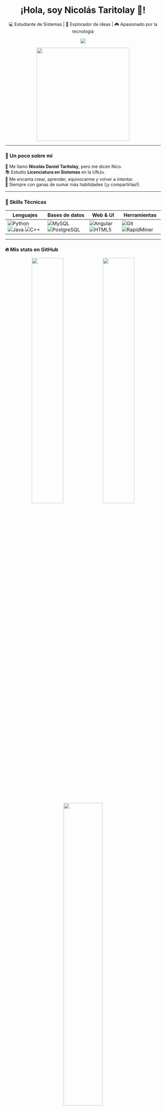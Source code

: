 <!-- ANIMACIÓN DE NOMBRE -->
<h1 align="center">¡Hola, soy Nicolás Taritolay 👋!</h1>
<p align="center">💻 Estudiante de Sistemas | 🌱 Explorador de ideas | 🎮 Apasionado por la tecnología</p>


<p align="center">
  <img src="https://capsule-render.vercel.app/api?type=rect&color=0:00c9ff,100:92fe9d&height=6&section=header"/>
</p>

<!-- GIF DE ENTRADA -->
<p align="center">
  <img src="https://media.giphy.com/media/qgQUggAC3Pfv687qPC/giphy.gif" width="300" />
</p>

---

### 🧠 Un poco sobre mí

💬 Me llamo **Nicolás Daniel Taritolay**, pero me dicen Nico.  
📚 Estudio **Licenciatura en Sistemas** en la UNJu.  
🚀 Me encanta crear, aprender, equivocarme y volver a intentar.  
🌱 Siempre con ganas de sumar más habilidades (¡y compartirlas!).

---

### 🎯 Skills Técnicas

<div align="center">

| Lenguajes        | Bases de datos      | Web & UI        | Herramientas |
|------------------|---------------------|-----------------|--------------|
| ![Python](https://img.shields.io/badge/-Python-333?style=for-the-badge&logo=python&logoColor=ffdd54) ![Java](https://img.shields.io/badge/-Java-333?style=for-the-badge&logo=java&logoColor=white) ![C++](https://img.shields.io/badge/-C++-333?style=for-the-badge&logo=c%2B%2B&logoColor=white) | ![MySQL](https://img.shields.io/badge/-MySQL-4479A1?style=for-the-badge&logo=mysql&logoColor=white) ![PostgreSQL](https://img.shields.io/badge/-PostgreSQL-4169E1?style=for-the-badge&logo=postgresql&logoColor=white) | ![Angular](https://img.shields.io/badge/-Angular-DD0031?style=for-the-badge&logo=angular&logoColor=white) ![HTML5](https://img.shields.io/badge/-HTML5-E34F26?style=for-the-badge&logo=html5&logoColor=white) | ![Git](https://img.shields.io/badge/-Git-F05032?style=for-the-badge&logo=git&logoColor=white) ![RapidMiner](https://img.shields.io/badge/-RapidMiner-F08705?style=for-the-badge&logo=data&logoColor=white) |

</div>

---

### 🔥 Mis stats en GitHub

<div align="center">
  <img src="https://github-readme-stats.vercel.app/api?username=Danico19827&show_icons=true&theme=radical&hide_border=true" width="45%"/>
  <img src="https://github-readme-streak-stats.herokuapp.com/?user=Danico19827&theme=radical&hide_border=true" width="45%"/>
</div>
<div align="center">
  <img src="https://github-readme-stats.vercel.app/api/top-langs/?username=Danico19827&layout=compact&theme=radical&hide_border=true" width="50%" />
</div>

---

### 💡 Me interesan...

- 🤖 IA, machine learning y ciberseguridad
- 🧪 Ciencia de datos y automatización
- 📈 Diseño y modelado de sistemas
- 🧠 Temas de liderazgo, reflexión y pensamiento crítico
- 🌄 Naturaleza, música y fotografía de paisajes

---

### 📫 Contactame

<p align="center">
  <a href="mailto:nicco19822@gmail.com"><img src="https://img.shields.io/badge/Correo-EA4335?style=for-the-badge&logo=gmail&logoColor=white" /></a>
  <a href="https://github.com/Danico19827"><img src="https://img.shields.io/badge/GitHub-171515?style=for-the-badge&logo=github&logoColor=white" /></a>
  <!-- Agregá tu LinkedIn si querés -->
</p>

---

<p align="center">
  <img src="https://capsule-render.vercel.app/api?type=waving&color=0:00c9ff,100:92fe9d&height=120&section=footer"/>
</p>
